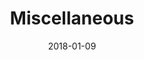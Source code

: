 ---
title: Miscellaneous
date: 2018-01-09
countries:
  - Singapore
resources:
  - src: DSCF7510.jpg
    params: 
      weight: 1
  - src: DSCF7561.jpg
    params: 
      weight: 2
  - src: DSCF7563.jpg
    params: 
      weight: 3
  - src: feature.jpg
    params: 
      weight: 4
  - src: DSCF7826.jpg
    params: 
      weight: 5
  - src: DSCF7793.jpg
    params: 
      weight: 6
  - src: DSCF8189.jpg
    params: 
      weight: 7
  - src: DSCF8194.jpg
    params: 
      weight: 8
  - src: DSCF8270.jpg
    params: 
      weight: 9
  - src: DSCF8298.jpg
    params:
      weight: 10
  - src: DSCF8370.jpg
    params: 
      weight: 11
---